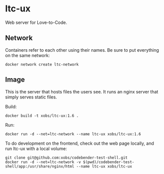 ltc-ux
========

Web server for Love-to-Code.


Network
-------

Containers refer to each other using their names.  Be sure to put everything on the same network:

    docker network create ltc-network


Image
----------

This is the server that hosts files the users see.  It runs an nginx server that simply serves static files.

Build:

    docker build -t xobs/ltc-ux:1.6 .

Run:

    docker run -d --net=ltc-network --name ltc-ux xobs/ltc-ux:1.6

To do development on the frontend, check out the web page locally, and run ltc-ux with a local volume:

    git clone git@github.com:xobs/codebender-test-shell.git
    docker run -d --net=ltc-network -v $(pwd)/codebender-test-shell/app:/usr/share/nginx/html --name ltc-ux xobs/ltc-ux